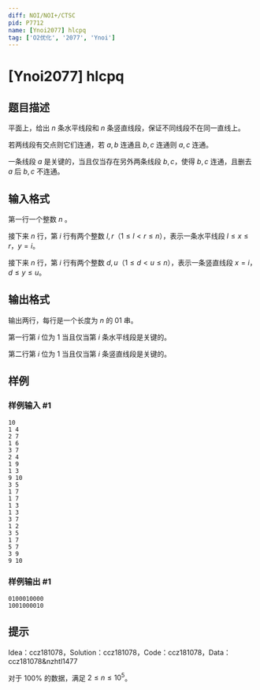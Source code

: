 ```yaml
---
diff: NOI/NOI+/CTSC
pid: P7712
name: [Ynoi2077] hlcpq
tag: ['O2优化', '2077', 'Ynoi']
---
```

# [Ynoi2077] hlcpq
## 题目描述

平面上，给出 $n$ 条水平线段和 $n$ 条竖直线段，保证不同线段不在同一直线上。

若两线段有交点则它们连通，若 $a, b$ 连通且 $b, c$ 连通则 $a, c$ 连通。

一条线段 $a$ 是关键的，当且仅当存在另外两条线段 $b, c$，使得 $b, c$ 连通，且删去 $a$ 后 $b, c$ 不连通。

## 输入格式

第一行一个整数 $n$ 。

接下来 $n$ 行，第 $i$ 行有两个整数 $l, r$（$1 \le l < r \le n$），表示一条水平线段 $l \le x \le r$，$y=i$。

接下来 $n$ 行，第 $i$ 行有两个整数 $d, u$（$1 \le d < u \le n$），表示一条竖直线段 $x = i$，$d \le y \le u$。
## 输出格式

输出两行，每行是一个长度为 $n$ 的 $01$ 串。

第一行第 $i$ 位为 $1$ 当且仅当第 $i$ 条水平线段是关键的。

第二行第 $i$ 位为 $1$ 当且仅当第 $i$ 条竖直线段是关键的。

## 样例

### 样例输入 #1
```
10
1 4
2 7
1 6
3 7
2 4
1 9
1 3
9 10
3 5
1 7
1 7
1 3
1 3
3 7
1 2
3 5
1 7
5 7
3 9
9 10
```
### 样例输出 #1
```
0100010000
1001000010
```
## 提示

Idea：ccz181078，Solution：ccz181078，Code：ccz181078，Data：ccz181078&nzhtl1477

对于 $100\%$ 的数据，满足 $2 \le n \le 10^5$。
